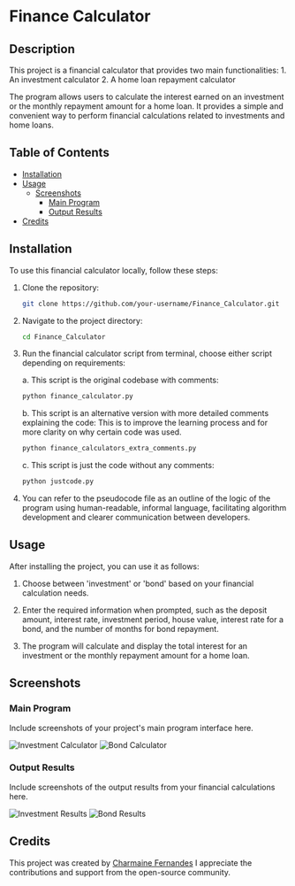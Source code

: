 # Finance Calculator

## Description

This project is a financial calculator that provides two main functionalities: 
    1. An investment calculator
    2. A home loan repayment calculator

The program allows users to calculate the interest earned on an investment or the monthly repayment amount for a home loan. 
It provides a simple and convenient way to perform financial calculations related to investments and home loans.

## Table of Contents

- [Installation](#installation)
- [Usage](#usage)
  - [Screenshots](#screenshots)
    - [Main Program](#main-program)
    - [Output Results](#output-results)
- [Credits](#credits)

## Installation

To use this financial calculator locally, follow these steps:

1. Clone the repository:
   ```bash
   git clone https://github.com/your-username/Finance_Calculator.git
   
2. Navigate to the project directory:
   ```bash
   cd Finance_Calculator
   ```
3. Run the financial calculator script from terminal, choose either script depending on requirements:

   a. This script is the original codebase with comments:
   ```bash
   python finance_calculator.py
   ```

   b. This script is an alternative version with more detailed comments explaining the code:
   This is to improve the learning process and for more clarity on why certain code was used.
    ```bash
   python finance_calculators_extra_comments.py
   ```

   c. This script is just the code without any comments:
    ```bash
   python justcode.py
   ```
4. You can refer to the pseudocode file as an outline of the logic of the program using human-readable, informal language,
   facilitating algorithm development and clearer communication between developers.

## Usage

After installing the project, you can use it as follows:

1. Choose between 'investment' or 'bond' based on your financial calculation needs.

2. Enter the required information when prompted, such as the deposit amount, interest rate, investment period, house value, interest rate for a bond,
   and the number of months for bond repayment.

3. The program will calculate and display the total interest for an investment or the monthly repayment amount for a home loan.

## Screenshots

### Main Program

Include screenshots of your project's main program interface here.

![Investment Calculator](screenshots/investment_calculator.png)
![Bond Calculator](screenshots/bond_calculator.png)

### Output Results

Include screenshots of the output results from your financial calculations here.

![Investment Results](screenshots/investment_results.png)
![Bond Results](screenshots/bond_results.png)

## Credits

This project was created by [Charmaine Fernandes](https://github.com/gitgit-hooray)
I appreciate the contributions and support from the open-source community.





